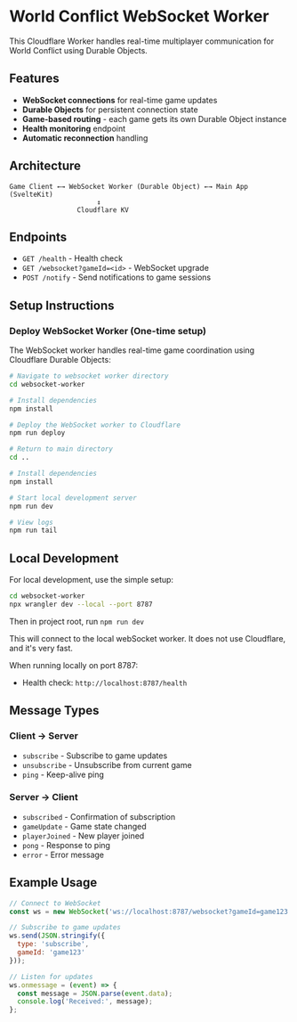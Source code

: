 # World Conflict WebSocket Worker

This Cloudflare Worker handles real-time multiplayer communication for World Conflict using Durable Objects.

## Features

- **WebSocket connections** for real-time game updates
- **Durable Objects** for persistent connection state
- **Game-based routing** - each game gets its own Durable Object instance
- **Health monitoring** endpoint
- **Automatic reconnection** handling

## Architecture

```
Game Client ←→ WebSocket Worker (Durable Object) ←→ Main App (SvelteKit)
                      ↕
                 Cloudflare KV
```

## Endpoints

- `GET /health` - Health check
- `GET /websocket?gameId=<id>` - WebSocket upgrade
- `POST /notify` - Send notifications to game sessions

## Setup Instructions

### Deploy WebSocket Worker (One-time setup)

The WebSocket worker handles real-time game coordination using Cloudflare Durable Objects:

```bash
# Navigate to websocket worker directory
cd websocket-worker

# Install dependencies
npm install

# Deploy the WebSocket worker to Cloudflare
npm run deploy

# Return to main directory
cd ..
```

```bash
# Install dependencies
npm install

# Start local development server
npm run dev

# View logs
npm run tail
```

## Local Development

For local development, use the simple setup:

```bash
cd websocket-worker
npx wrangler dev --local --port 8787
```
Then in project root, run `npm run dev`

This will connect to the local webSocket worker. It does not use Cloudflare, and it's very fast. 

When running locally on port 8787:
- Health check: `http://localhost:8787/health`

## Message Types

### Client → Server
- `subscribe` - Subscribe to game updates
- `unsubscribe` - Unsubscribe from current game
- `ping` - Keep-alive ping

### Server → Client
- `subscribed` - Confirmation of subscription
- `gameUpdate` - Game state changed
- `playerJoined` - New player joined
- `pong` - Response to ping
- `error` - Error message

## Example Usage

```javascript
// Connect to WebSocket
const ws = new WebSocket('ws://localhost:8787/websocket?gameId=game123');

// Subscribe to game updates
ws.send(JSON.stringify({
  type: 'subscribe',
  gameId: 'game123'
}));

// Listen for updates
ws.onmessage = (event) => {
  const message = JSON.parse(event.data);
  console.log('Received:', message);
};
```
